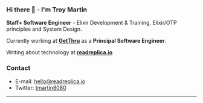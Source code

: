 ### Hi there 👋 - I'm Troy Martin

**Staff+ Software Engineer** - Elixir Development & Training, Elixir/OTP principles and System Design.

Currently working at **[GetThru](https://www.getthru.io)** as a **Principal Software Engineer**.

Writing about technology at **[readreplica.io](https://www.readreplica.io)**

### Contact

- E-mail: hello@readreplica.io
- Twitter: [tmartin8080](https://twitter.com/tmartin8080)

----


